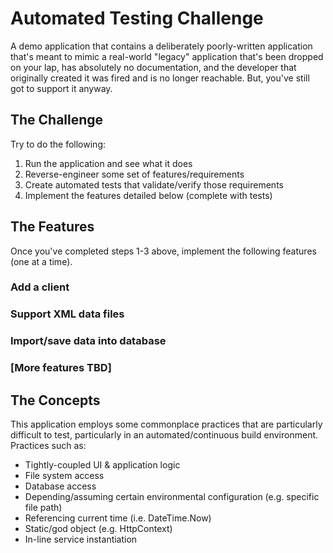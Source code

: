 # Automated Testing Challenge

A demo application that contains a deliberately poorly-written application
that's meant to mimic a real-world "legacy" application that's been dropped
on your lap, has absolutely no documentation, and the developer that 
originally created it was fired and is no longer reachable.  But, you've
still got to support it anyway.


## The Challenge
Try to do the following:

1. Run the application and see what it does
2. Reverse-engineer some set of features/requirements
3. Create automated tests that validate/verify those requirements
4. Implement the features detailed below (complete with tests)


## The Features
Once you've completed steps 1-3 above, implement the following features (one at a time).

### Add a client

### Support XML data files

### Import/save data into database


### [More features TBD]


The Concepts
------------
This application employs some commonplace practices that are particularly 
difficult to test, particularly in an automated/continuous build environment.
Practices such as:

- Tightly-coupled UI & application logic
- File system access
- Database access
- Depending/assuming certain environmental configuration (e.g. specific file path)
- Referencing current time (i.e. DateTime.Now)
- Static/god object (e.g. HttpContext)
- In-line service instantiation
